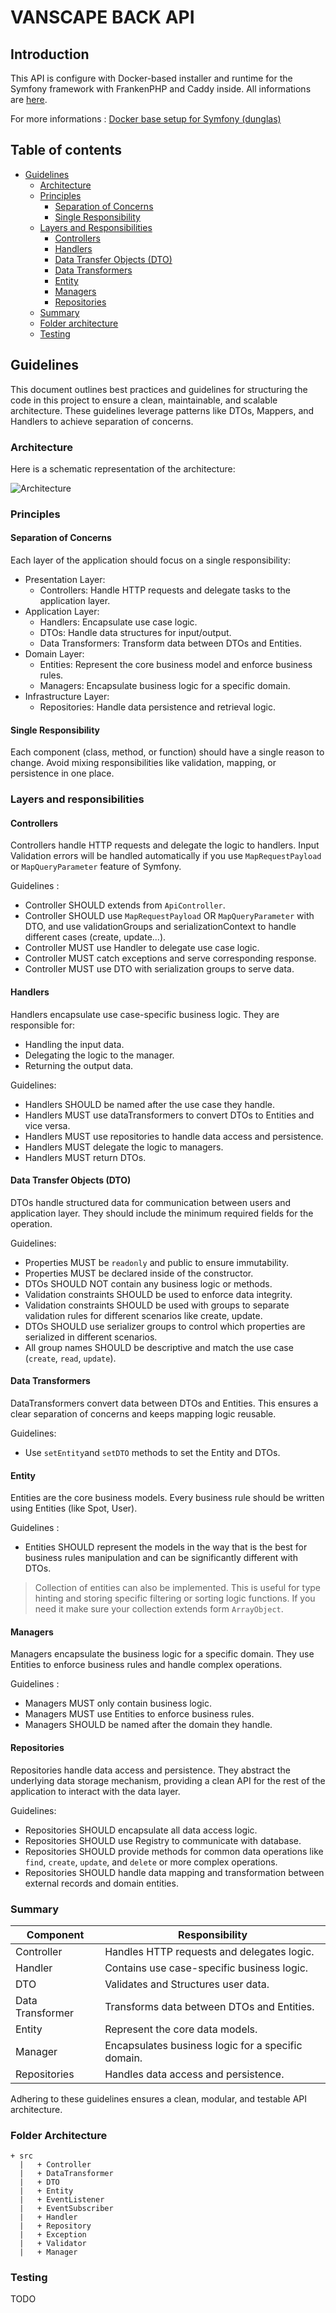 # VANSCAPE BACK API

## Introduction

This API is configure with Docker-based installer and runtime for the Symfony framework with FrankenPHP and Caddy inside. All informations are [here](docs/symfony-docker.md).

For more informations : [Docker base setup for Symfony (dunglas)](https://github.com/dunglas/symfony-docker)  


## Table of contents
- [Guidelines](#guidelines)
  - [Architecture](#architecture)
  - [Principles](#principles)
    -  [Separation of Concerns](#separation-of-concerns)
    -  [Single Responsibility](#single-responsibility)
  - [Layers and Responsibilities](#layers-and-responsibilities)
    - [Controllers](#controllers)
    - [Handlers](#handlers)
    - [Data Transfer Objects (DTO)](#data-transfer-objects-dto)
    - [Data Transformers](#data-transformers)
    - [Entity](#entity)
    - [Managers](#managers)
    - [Repositories](#repositories)
  - [Summary](#summary)
  - [Folder architecture](#folder-architecture)
  - [Testing](#testing)

## Guidelines

This document outlines best practices and guidelines for structuring the code in this project to ensure a clean, maintainable, and scalable architecture. These guidelines leverage patterns like DTOs, Mappers, and Handlers to achieve separation of concerns.

### Architecture

Here is a schematic representation of the architecture:

![Architecture](docs/architecture.jpg)


### Principles

#### Separation of Concerns
Each layer of the application should focus on a single responsibility:

- Presentation Layer: 
  * Controllers: Handle HTTP requests and delegate tasks to the application layer.
- Application Layer:
  * Handlers: Encapsulate use case logic.
  * DTOs: Handle data structures for input/output.
  * Data Transformers: Transform data between DTOs and Entities.
- Domain Layer:
  * Entities: Represent the core business model and enforce business rules.
  * Managers: Encapsulate business logic for a specific domain.
- Infrastructure Layer:
  * Repositories: Handle data persistence and retrieval logic.

#### Single Responsibility
Each component (class, method, or function) should have a single reason to change. Avoid mixing responsibilities like validation, mapping, or persistence in one place.

### Layers and responsibilities

#### Controllers

Controllers handle HTTP requests and delegate the logic to handlers. Input Validation errors will be handled automatically if you use `MapRequestPayload` or `MapQueryParameter` feature of Symfony.

Guidelines :

* Controller SHOULD extends from `ApiController`.
* Controller SHOULD use `MapRequestPayload` OR `MapQueryParameter` with DTO, and use validationGroups and serializationContext to handle different cases (create, update...).
* Controller MUST use Handler to delegate use case logic.
* Controller MUST catch exceptions and serve corresponding response.
* Controller MUST use DTO with serialization groups to serve data.

#### Handlers
Handlers encapsulate use case-specific business logic. They are responsible for:

* Handling the input data.
* Delegating the logic to the manager.
* Returning the output data.

Guidelines:

* Handlers SHOULD be named after the use case they handle.
* Handlers MUST use dataTransformers to convert DTOs to Entities and vice versa.
* Handlers MUST use repositories to handle data access and persistence.
* Handlers MUST delegate the logic to managers.
* Handlers MUST return DTOs.

#### Data Transfer Objects (DTO)

DTOs handle structured data for communication between users and application layer. They should include the minimum required fields for the operation.

Guidelines:

* Properties MUST be `readonly` and public to ensure immutability.
* Properties MUST be declared inside of the constructor.
* DTOs SHOULD NOT contain any business logic or methods.
* Validation constraints SHOULD be used to enforce data integrity.
* Validation constraints SHOULD be used with groups to separate validation rules for different scenarios like create, update.
* DTOs SHOULD use serializer groups to control which properties are serialized in different scenarios.
* All group names SHOULD be descriptive and match the use case (`create`, `read`, `update`).

#### Data Transformers

DataTransformers convert data between DTOs and Entities. This ensures a clear separation of concerns and keeps mapping logic reusable.

Guidelines:

* Use `setEntity`and `setDTO` methods to set the Entity and DTOs.

#### Entity
Entities are the core business models. Every business rule should be written using Entities (like Spot, User).

Guidelines :

* Entities SHOULD represent the models in the way that is the best for business rules manipulation and can be significantly different with DTOs.

> Collection of entities can also be implemented. This is useful  for type hinting and storing specific filtering or sorting logic functions. If you need it make sure your collection extends form `ArrayObject`.

#### Managers

Managers encapsulate the business logic for a specific domain.
They use Entities to enforce business rules and handle complex operations.

Guidelines :
* Managers MUST only contain business logic.
* Managers MUST use Entities to enforce business rules.
* Managers SHOULD be named after the domain they handle.

#### Repositories

Repositories handle data access and persistence. They abstract the underlying data storage mechanism, providing a clean API for the rest of the application to interact with the data layer.

Guidelines:

* Repositories SHOULD encapsulate all data access logic.
* Repositories SHOULD use Registry to communicate with database.
* Repositories SHOULD provide methods for common data operations like `find`, `create`, `update`, and `delete` or more complex operations.
* Repositories SHOULD handle data mapping and transformation between external records and domain entities.

### Summary

| Component | Responsibility |
| --------- | --------- |
| Controller | Handles HTTP requests and delegates logic. |
| Handler | Contains use case-specific business logic. |
| DTO | Validates and Structures user data. |
| Data Transformer | Transforms data between DTOs and Entities. |
| Entity | Represent the core data models. |
| Manager | Encapsulates business logic for a specific domain. |
| Repositories | Handles data access and persistence. |

Adhering to these guidelines ensures a clean, modular, and testable API architecture.

### Folder Architecture

```
+ src
  |   + Controller
  |   + DataTransformer
  |   + DTO
  |   + Entity
  |   + EventListener
  |   + EventSubscriber
  |   + Handler
  |   + Repository
  |   + Exception
  |   + Validator
  |   + Manager
```

### Testing

TODO
